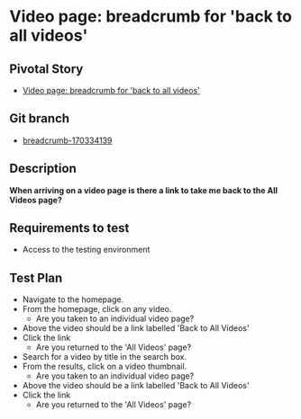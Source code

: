 <!-- Generate a new file using -->
<!-- sed -e "s/\Video page: breadcrumb for 'back to all videos'/My story/" -e "s/\170334139/156128780/" -e "s/\breadcrumb-170334139/`git_current_branch`/g" template.md | tee "`git_current_branch`.md" -->

# Video page: breadcrumb for 'back to all videos'

## Pivotal Story

* [Video page: breadcrumb for 'back to all videos'](https://www.pivotaltracker.com/story/show/170334139)

## Git branch

* [breadcrumb-170334139](https://github.com/HammerMuseum/hammer-video/tree/breadcrumb-170334139)

## Description
**When arriving on a video page is there a link to take me back to the All Videos page?**

## Requirements to test
- Access to the testing environment

## Test Plan
- Navigate to the homepage.
- From the homepage, click on any video.
    - Are you taken to an individual video page?
- Above the video should be a link labelled 'Back to All Videos'
- Click the link
    - Are you returned to the 'All Videos' page?
- Search for a video by title in the search box.
- From the results, click on a video thumbnail.
    - Are you taken to an individual video page?
- Above the video should be a link labelled 'Back to All Videos'
- Click the link
    - Are you returned to the 'All Videos' page?   
